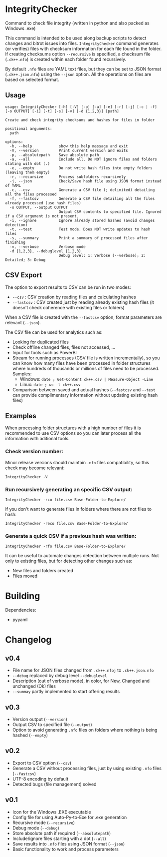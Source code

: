 # IntegrityChecker
Command to check file integrity (written in python and also packed as Windows .exe)

This command is intended to be used along backup scripts to detect changes and bitrot issues into files. ``IntegrityChecker`` command generates (or verifies) files with checksum information for each file found in the folder. If creating checksums option ``--recursive`` is specified, a checksum file (`.ck++.nfo`) is created within each folder found recursively. 

By default `.nfo` files are YAML text files, but they can be set to JSON format (`.ck++.json.nfo`) using the `--json` option. All the operations on files are based on selected format.

## Usage

```
usage: IntegrityChecker [-h] [-V] [-p] [-a] [-e] [-r] [-j] [-c | -f] [-o OUTPUT] [-i] [-t] [-s] [-v] [-d {1,2,3}] [path]

Create and check integrity checksums and hashes for files in folder

positional arguments:
  path

options:
  -h, --help            show this help message and exit
  -V, --version         Print current version and exits
  -p, --absolutepath    Save absolute path
  -a, --all             Include all. Do NOT ignore files and folders stating with dot (.)
  -e, --empty           Do not write hash files into empty folders (leaving them empty)
  -r, --recursive       Process subfolders recursively
  -j, --json            Check/Save hash file using JSON format instead of YAML
  -c, --csv             Generate a CSV file (; delimited) detailing all the files processed
  -f, --fastcsv         Generate a CSV file detailing all the files already processed (use hash files)
  -o OUTPUT, --output OUTPUT
                        Output CSV contents to specified file. Ignored if a CSV argument is not present.
  -i, --ignore          Ignore already stored hashes (avoid changes detection)
  -t, --test            Test mode. Does NOT write updates to hash files
  -s, --summary         Print a summary of processed files after finishing
  -v, --verbose         Verbose mode
  -d {1,2,3}, --debuglevel {1,2,3}
                        Debug level: 1: Verbose (--verbose); 2: Detailed; 3: Debug
```

## CSV Export

The option to export results to CSV can be run in two modes:
* `--csv` : CSV creation by reading files and calculating hashes
* `--fastcsv` : CSV created just by reading already existing hash files (it doesn't check coherence with existing files or folders)

When a CSV file is created with the `--fastcsv` option, format parameters are relevant (`--json`).

The CSV file can be used for analytics such as:
* Looking for duplicated files
* Check offline changed files, files not accessed, ...
* Input for tools such as PowerBI
* Stream for running processes (CSV file is written incrementally), so you can know how many files have been processed in folder structures where hundreds of thousands or millions of files need to be processed. Samples:
  * Windows: `date ; Get-Content ck++.csv | Measure-Object -Line`
  * Linux: `date ; wc -l ck++.csv`
* Comparison between saved and actual hashes (`--fastcsv` and `--test` can provide complimentary information without updating existing hash files)


## Examples

When processing folder structures with a high number of files it is recommended to use CSV options so you can later process all the information with aditional tools.

### Check version number:

Minor release versions should maintain `.nfo` files compatibility, so this check may become relevant:

`IntegrityChecker -V`

### Run recursively generating an specific CSV output:

`IntegrityChecker -rco file.csv Base-Folder-to-Explore/`

If you don't want to generate files in folders where there are not files to hash:

`IntegrityChecker -reco file.csv Base-Folder-to-Explore/`

### Generate a quick CSV if a previous hash was written:

`IntegrityChecker -rfo file.csv Base-Folder-to-Explore/`

It can be useful to automate changes detection between multiple runs.
Not only to existing files, but for detecting other changes such as:
* New files and folders created
* Files moved

# Building

Dependencies:
* pyyaml

# Changelog

## v0.4
* File name for JSON files changed from `.ck++.nfoj` to `.ck++.json.nfo`
* `--debug` replaced by debug level `--debuglevel`
* Description (out of verbose mode), in color, for New, Changed and unchanged (Ok) files
* `--summay` partly implemented to start offering results

## v0.3
* Version output (`--version`)
* Output CSV to specified file (`--output`)
* Option to avoid generating `.nfo` files on folders where nothing is being hashed (`--empty`)

## v0.2
* Export to CSV option (`--csv`)
* Generate a CSV without processing files, just by using existing `.nfo` files (`--fastcsv`)
* UTF-8 encoding by default
* Detected bugs (file management) solved

## v0.1
* Icon for the Windows .EXE executable
* Config file for using Auto-Py-to-Exe for .exe generation
* Recursive mode (`--recursive`)
* Debug mode (`--debug`)
* Store absolute path if required (`--absolutepath`)
* Include/ignore files starting with a dot (`--all`)
* Save results into `.nfo` files using JSON format (`--json`)
* Basic functionality to work and process parameters